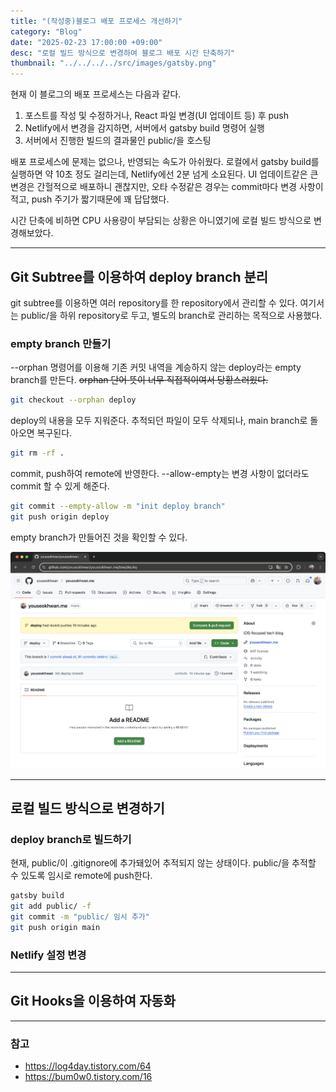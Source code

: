```yaml
---
title: "(작성중)블로그 배포 프로세스 개선하기"
category: "Blog"
date: "2025-02-23 17:00:00 +09:00"
desc: "로컬 빌드 방식으로 변경하여 블로그 배포 시간 단축하기"
thumbnail: "../../../../src/images/gatsby.png"
---
```


현재 이 블로그의 배포 프로세스는 다음과 같다.

1. 포스트를 작성 및 수정하거나, React 파일 변경(UI 업데이트 등) 후 push
2. Netlify에서 변경을 감지하면, 서버에서 gatsby build 명령어 실행
3. 서버에서 진행한 빌드의 결과물인 public/을 호스팅

배포 프로세스에 문제는 없으나, 반영되는 속도가 아쉬웠다.
로컬에서 gatsby build를 실행하면 약 10초 정도 걸리는데, Netlify에선 2분 넘게 소요된다.
UI 업데이트같은 큰 변경은 간헐적으로 배포하니 괜찮지만,
오타 수정같은 경우는 commit마다 변경 사항이 적고, push 주기가 짧기때문에 꽤 답답했다.

시간 단축에 비하면 CPU 사용량이 부담되는 상황은 아니였기에 로컬 빌드 방식으로 변경해보았다.

---

## Git Subtree를 이용하여 deploy branch 분리

git subtree를 이용하면 여러 repository를 한 repository에서 관리할 수 있다.
여기서는 public/을 하위 repository로 두고, 별도의 branch로 관리하는 목적으로 사용했다.

### empty branch 만들기

--orphan 명령어를 이용해 기존 커밋 내역을 계승하지 않는 deploy라는 empty branch를 만든다.
~~orphan 단어 뜻이 너무 직접적이여서 당황스러웠다.~~

```bash
git checkout --orphan deploy
```

deploy의 내용을 모두 지워준다.
추적되던 파일이 모두 삭제되나, main branch로 돌아오면 복구된다.

```bash
git rm -rf .
```

commit, push하여 remote에 반영한다.
--allow-empty는 변경 사항이 없더라도 commit 할 수 있게 해준다.

```bash
git commit --empty-allow -m "init deploy branch"
git push origin deploy
```

empty branch가 만들어진 것을 확인할 수 있다.

![empty-branch.png](empty-branch.png)

---

## 로컬 빌드 방식으로 변경하기

### deploy branch로 빌드하기

현재, public/이 .gitignore에 추가돼있어 추적되지 않는 상태이다.
public/을 추적할 수 있도록 임시로 remote에 push한다.

```bash
gatsby build
git add public/ -f
git commit -m "public/ 임시 추가"
git push origin main
```

### Netlify 설정 변경

---

## Git Hooks을 이용하여 자동화

---

### 참고

- https://log4day.tistory.com/64
- https://bum0w0.tistory.com/16

